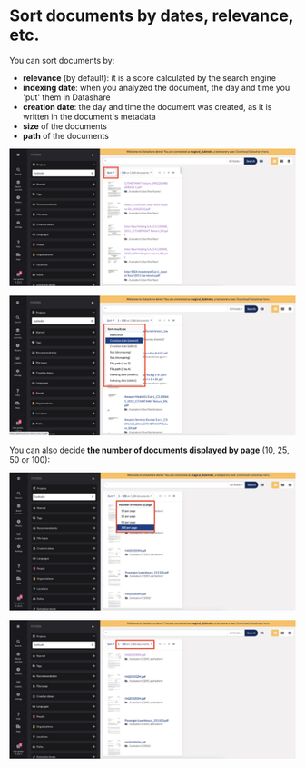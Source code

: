 # Sort documents by dates, relevance, etc.

You can sort documents by:

* **relevance** \(by default\): it is a score calculated by the search engine
* **indexing date**: when you analyzed the document, the day and time you 'put' them in Datashare
* **creation date**: the day and time the document was created, as it is written in the document's metadata
* **size** of the documents
* **path** of the documents

![](../.gitbook/assets/screenshot-2021-06-16-at-11.32.33.png)

![](../.gitbook/assets/screenshot-2021-06-16-at-11.34.12.png)

You can also decide **the number of documents displayed by page** \(10, 25, 50 or 100\):

![](../.gitbook/assets/screenshot-2021-06-16-at-11.35.05.png)

![](../.gitbook/assets/screenshot-2021-06-16-at-11.34.49.png)


